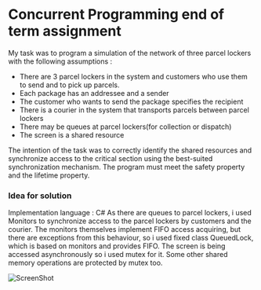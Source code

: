 # Concurrent Programming end of term assignment

My task was to program a simulation of the network of three parcel lockers with the following assumptions :
- There are 3 parcel lockers in the system and customers who use them to send and to pick up parcels.
- Each package has an addressee and a sender
- The customer who wants to send the package specifies the recipient
- There is a courier in the system that transports parcels between parcel lockers
- There may be queues at parcel lockers(for collection or dispatch)
- The screen is a shared resource

The intention of the task was to correctly identify the shared resources and synchronize
access to the critical section using the best-suited synchronization mechanism.
The program must meet the safety property and the lifetime property.

### Idea for solution

Implementation language : C#
As there are queues to parcel lockers, i used Monitors to synchronize access to the parcel lockers by customers and the courier.
The monitors themselves implement FIFO access acquiring, but there are exceptions from this behaviour, so i used fixed class QueuedLock, which is based
on monitors and provides FIFO.
The screen is being accessed asynchronously so i used mutex for it.
Some other shared memory operations are protected by mutex too.


![ScreenShot](screenshot1.png)
